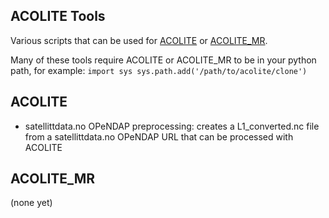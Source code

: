 ## ACOLITE Tools
Various scripts that can be used for [ACOLITE](https://github.com/acolite/acolite) or [ACOLITE_MR](https://github.com/acolite/acolite).

Many of these tools require ACOLITE or ACOLITE_MR to be in your python path, for example:
`import sys
sys.path.add('/path/to/acolite/clone')`

## ACOLITE
* satellittdata.no OPeNDAP preprocessing: creates a L1_converted.nc file from a satellittdata.no OPeNDAP URL that can be processed with ACOLITE

## ACOLITE_MR
(none yet)
